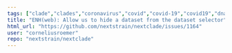 ```yaml
---
tags: ["clade","clades","coronavirus","covid","covid-19","covid19","dna","help-wanted","influenza","ncov","neherlab","next-generation-sequencing","nextstrain","research","rna","sars-cov-2","science","sequences","sequencing","strain","tfeat","virus"]
title: "ENH(web): Allow us to hide a dataset from the dataset selector"
html_url: "https://github.com/nextstrain/nextclade/issues/1164"
user: "corneliusroemer"
repo: "nextstrain/nextclade"
---
```



